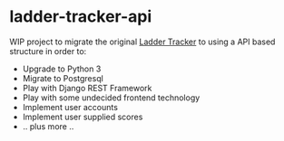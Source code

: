 # ladder-tracker-api

WIP project to migrate the original [Ladder Tracker](https://github.com/jzahedieh/django-tennis-ladder) to using a API based structure in order to:

* Upgrade to Python 3
* Migrate to Postgresql
* Play with Django REST Framework
* Play with some undecided frontend technology
* Implement user accounts
* Implement user supplied scores
* .. plus more ..
